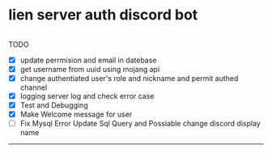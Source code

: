 ###### 
lien server auth discord bot 
======

###### 
TODO
- [X] update perrmision and email in datebase 
- [X] get username from uuid using mojang api 
- [X] change authentiated user's role and nickname and permit authed channel 
- [X] logging server log and check error case 
- [X] Test and Debugging
- [X] Make Welcome message for user 
- [ ] Fix Mysql Error Update Sql Query and Possiable change discord display name  
------
 

